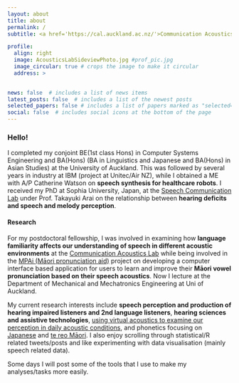 ```yaml
---
layout: about
title: about
permalink: /
subtitle: <a href='https://cal.auckland.ac.nz/'>Communication Acoustics Lab</a>, <a href='https://speechresearch.auckland.ac.nz/'>Speech Research @ UoA</a>, <a href='https://profiles.auckland.ac.nz/justine-hui'>University of Auckland, justine.hui at auckland.ac.nz

profile:
  align: right
  image: AcousticsLabSideviewPhoto.jpg #prof_pic.jpg
  image_circular: true # crops the image to make it circular
  address: >
    

news: false  # includes a list of news items
latest_posts: false  # includes a list of the newest posts
selected_papers: false # includes a list of papers marked as "selected={true}"
social: false  # includes social icons at the bottom of the page
---
```


### Hello!

I completed my conjoint BE(1st class Hons) in Computer Systems Engineering and BA(Hons) (BA in Linguistics and Japanese and BA(Hons) in Asian Studies) at the University of Auckland. This was followed by several years in industry at IBM (project at Unitec/Air NZ), while I obtained a ME with A/P Catherine Watson on **speech synthesis for healthcare robots**. I received my PhD at Sophia University, Japan, at the [Speech Communication Lab](https://splab.net/) under Prof. Takayuki Arai on the relationship between **hearing deficits and speech and melody perception**.

#### Research

For my postdoctoral fellowship, I was involved in examining how **language familiarity affects our understanding of speech in different acoustic environments** at the [Communication Acoustics Lab](https://cal.auckland.ac.nz/) while being involved in the [MPAi (Māori pronunciation aid)](https://maonze.blogs.auckland.ac.nz/mpai-the-maori-pronunciation-tool/) project on developing a computer interface based application for users to learn and improve their **Māori vowel pronunciation based on their speech acoustics**. Now I lecture at the Department of Mechanical and Mechatronics Engineering at Uni of Auckland. 

My current research interests include **speech perception and production of hearing impaired listeners and 2nd language listeners**, **hearing sciences and assistive technologies**, [using virtual acoustics to examine our perception in daily acoustic conditions](projects/speechintelligibility/), and phonetics focusing on [Japanese](projects/JapanesePA/) and [te reo Māori](projects/teReoMaori/). I also enjoy scrolling through statistical/R related tweets/posts and like experimenting with data visualisation (mainly speech related data). 

Some days I will post some of the tools that I use to make my analyses/tasks more easily. 

<!---
Write your biography here. Tell the world about yourself. Link to your favorite [subreddit](http://reddit.com). You can put a picture in, too. The code is already in, just name your picture `prof_pic.jpg` and put it in the `img/` folder.

Put your address / P.O. box / other info right below your picture. You can also disable any of these elements by editing `profile` property of the YAML header of your `_pages/about.md`. Edit `_bibliography/papers.bib` and Jekyll will render your [publications page](/al-folio/publications/) automatically.

Link to your social media connections, too. This theme is set up to use [Font Awesome icons](http://fortawesome.github.io/Font-Awesome/) and [Academicons](https://jpswalsh.github.io/academicons/), like the ones below. Add your Facebook, Twitter, LinkedIn, Google Scholar, or just disable all of them. --->
